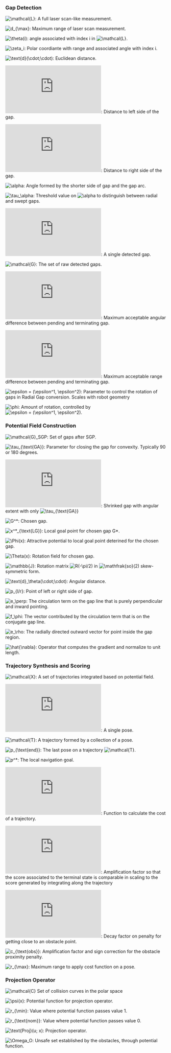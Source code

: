 ### Gap Detection

![\mathcal{L}](https://latex.codecogs.com/svg.latex?\mathcal{L}): 
A full laser scan-like measurement.

![d_{\max}](https://latex.codecogs.com/svg.latex?d_{\max}): 
Maximum range of laser scan measurement.

![\theta(i)](https://latex.codecogs.com/svg.latex?\theta(i)):
angle associated with index i in ![\mathcal{L}](https://latex.codecogs.com/svg.latex?\mathcal{L}(i)).


![\zeta_i](https://latex.codecogs.com/svg.latex?\zeta_i):
Polar coordiante with range and associated angle with index i.

![\text{d}(\cdot;\cdot)](https://latex.codecogs.com/svg.latex?\text{d}(\cdot;\cdot)):
Euclidean distance.

![l_l](https://latex.codecogs.com/svg.latex?l_l): 
Distance to left side of the gap.

![l_r](https://latex.codecogs.com/svg.latex?l_r): 
Distance to right side of the gap.

![\alpha](https://latex.codecogs.com/svg.latex?\alpha): 
Angle formed by the shorter side of gap and the gap arc.

![\tau_\alpha](https://latex.codecogs.com/svg.latex?\tau_\alpha): 
Threshold value on ![\alpha](https://latex.codecogs.com/svg.latex?\alpha)
to distinguish between radial and swept gaps.

![G](https://latex.codecogs.com/svg.latex?G): 
A single detected gap.

![\mathcal{G}](https://latex.codecogs.com/svg.latex?\mathcal{G}): 
The set of raw detected gaps.

![c_a](https://latex.codecogs.com/svg.latex?c_a): 
Maximum acceptable angular difference between pending
and terminating gap.

![c_d](https://latex.codecogs.com/svg.latex?c_d): 
Maximum acceptable range difference between pending
and terminating gap.

![\epsilon = (\epsilon^1, \epsilon^2)](https://latex.codecogs.com/svg.latex?\epsilon=(\epsilon^1,\epsilon^2)): 
Parameter to control the rotation of gaps in Radial Gap conversion. Scales
with robot geometry

![\phi](https://latex.codecogs.com/svg.latex?\phi): 
Amount of rotation, controlled by ![\epsilon = (\epsilon^1, \epsilon^2)](https://latex.codecogs.com/svg.latex?\epsilon=(\epsilon^1,\epsilon^2)).

### Potential Field Construction

![\mathcal{G}_SGP](https://latex.codecogs.com/svg.latex?\mathcal{G}_{\text{SGP}}): 
Set of gaps after SGP.

![\tau_{\text{GA}}](https://latex.codecogs.com/svg.latex?\tau_{\text{GA}}): 
Parameter for closing the gap for convexity. Typically 90 or 180 degrees.

![G'](https://latex.codecogs.com/svg.latex?G'): 
Shrinked gap with angular extent with only ![\tau_{\text{GA}}](https://latex.codecogs.com/svg.latex?\tau_{\text{GA}})

![G^*](https://latex.codecogs.com/svg.latex?G^*): 
Chosen gap.

![x^*_{\text{LG}}](https://latex.codecogs.com/svg.latex?x^*_{\text{LG}}):
Local goal point for chosen gap G*.

![\Phi(x)](https://latex.codecogs.com/svg.latex?\Phi(x)):
Attractive potential to local goal point deterined for the chosen gap. 

![\Theta(x)](https://latex.codecogs.com/svg.latex?\Theta(x)):
Rotation field for chosen gap.

![\mathbb{J}](https://latex.codecogs.com/svg.latex?\mathbb{J}):
Rotation matrix ![R(-\pi/2)](https://latex.codecogs.com/svg.latex?R(-\pi/2)) 
in ![\mathfrak{so}(2)](https://latex.codecogs.com/svg.latex?\mathfrak{so}(2)) skew-symmetric form.

![\text{d}_\theta(\cdot;\cdot)](https://latex.codecogs.com/svg.latex?\text{d}_\theta(\cdot;\cdot)):
Angular distance.

![p_{l/r}](https://latex.codecogs.com/svg.latex?p_{l/r}):
Point of left or right side of gap.

![e_\perp](https://latex.codecogs.com/svg.latex?e_\perp):
The circulation term on the gap line that is purely
perpendicular and inward pointing.

![f_\phi](https://latex.codecogs.com/svg.latex?f_\phi):
The vector contributed by the circulation term that is
on the conjugate gap line. 

![e_\rho](https://latex.codecogs.com/svg.latex?e_\rho):
The radially directed outward vector for point inside the gap region.

![\hat{\nabla}](https://latex.codecogs.com/svg.latex?\hat{\nabla}):
Operator that computes the gradient and normalize to unit length.

### Trajectory Synthesis and Scoring
![\mathcal{X}](https://latex.codecogs.com/svg.latex?\mathcal{X}):
A set of trajectories integrated based on potential field.

![p](https://latex.codecogs.com/svg.latex?p):
A single pose.

![\mathcal{T}](https://latex.codecogs.com/svg.latex?\mathcal{T}):
A trajectory formed by a collection of a pose.

![p_{\text{end}}](https://latex.codecogs.com/svg.latex?p_{\text{end}}):
The last pose on a trajectory ![\mathcal{T}](https://latex.codecogs.com/svg.latex?\mathcal{T}).

![p^*](https://latex.codecogs.com/svg.latex?p^*):
The local navigation goal. 

![J](https://latex.codecogs.com/svg.latex?J):
Function to calculate the cost of a trajectory.

![w_1](https://latex.codecogs.com/svg.latex?w_1):
Amplification factor so that the score associated to the terminal state is comparable in scaling to the score generated by integrating along the trajectory

![w_2](https://latex.codecogs.com/svg.latex?w_2):
Decay factor on penalty for getting close to an obstacle point.

![c_{\text{obs}}](https://latex.codecogs.com/svg.latex?c_{\text{obs}}):
Amplification factor and sign correction for the obstacle proximity penalty.

![r_{\max}](https://latex.codecogs.com/svg.latex?r_{\max}):
Maximum range to apply cost function on a pose. 



### Projection Operator

![\mathcal{C}](https://latex.codecogs.com/svg.latex?\mathcal{C})
Set of collision curves in the polar space

![\psi(x)](https://latex.codecogs.com/svg.latex?\psi(x)):
Potential function for projection operator.

![r_{\min}](https://latex.codecogs.com/svg.latex?r_{\min}):
Value where potential function passes value 1.

![r_{\text{nom}}](https://latex.codecogs.com/svg.latex?r_{\text{nom}):
Value where potential function passes value 0.

![\text{Proj}(u; x)](https://latex.codecogs.com/svg.latex?\text{Proj}(u;x)):
Projection operator.

![\Omega_O](https://latex.codecogs.com/svg.latex?\Omega_O):
Unsafe set established by the obstacles, through potential function.

